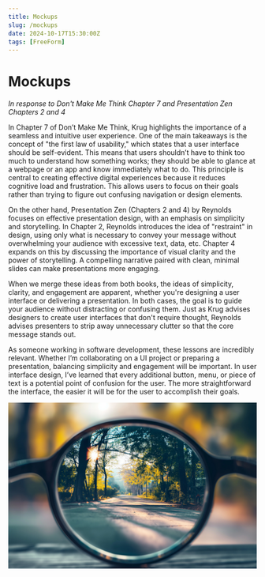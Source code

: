 ```yaml
---
title: Mockups
slug: /mockups
date: 2024-10-17T15:30:00Z
tags: [FreeForm]
---
```


# Mockups
*In response to Don't Make Me Think Chapter 7 and Presentation Zen Chapters 2 and 4*

In Chapter 7 of Don’t Make Me Think, Krug highlights the importance of a seamless and intuitive user experience. One of the main takeaways is the concept of "the first law of usability," which states that a user interface should be self-evident. This means that users shouldn’t have to think too much to understand how something works; they should be able to glance at a webpage or an app and know immediately what to do. This principle is central to creating effective digital experiences because it reduces cognitive load and frustration. This allows users to focus on their goals rather than trying to figure out confusing navigation or design elements.

On the other hand, Presentation Zen (Chapters 2 and 4) by Reynolds focuses on effective presentation design, with an emphasis on simplicity and storytelling. In Chapter 2, Reynolds introduces the idea of "restraint" in design, using only what is necessary to convey your message without overwhelming your audience with excessive text, data, etc. Chapter 4 expands on this by discussing the importance of visual clarity and the power of storytelling. A compelling narrative paired with clean, minimal slides can make presentations more engaging.

When we merge these ideas from both books, the ideas of simplicity, clarity, and engagement are apparent, whether you're designing a user interface or delivering a presentation. In both cases, the goal is to guide your audience without distracting or confusing them. Just as Krug advises designers to create user interfaces that don't require thought, Reynolds advises presenters to strip away unnecessary clutter so that the core message stands out.

As someone working in software development, these lessons are incredibly relevant. Whether I’m collaborating on a UI project or preparing a presentation, balancing simplicity and engagement will be important. In user interface design, I’ve learned that every additional button, menu, or piece of text is a potential point of confusion for the user. The more straightforward the interface, the easier it will be for the user to accomplish their goals.

![Error getting image](/img/clarity.jpeg)
